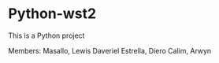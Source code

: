 # Python-wst2

This is a Python project

Members:
Masallo, Lewis Daveriel
Estrella, Diero
Calim, Arwyn

